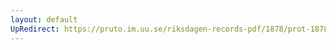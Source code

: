 ```yaml
---
layout: default
UpRedirect: https://pruto.im.uu.se/riksdagen-records-pdf/1878/prot-1878--ak--013/prot-1878--ak--013_024.pdf
---
```

